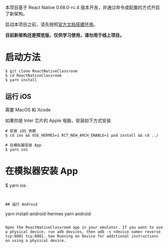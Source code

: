 本项目基于 React Native 0.68.0-rc.4 版本开发，并通过命令或配置的方式开启了新架构。

启动本项目之前，请先按照[官方文档搭建环境](https://reactnative.cn/docs/environment-setup)。

**目前新架构还是预览版，仅供学习使用，请勿用于线上项目。**

# 启动方法

```
$ git clone ReactNativeClassroom
$ cd ReactNativeClassroom
$ yarn install
```

## 运行 iOS

需要 MacOS 和 Xcode

如果你是 Inter 芯片的 Apple 电脑，安装如下方式安装

```
# 安装 iOS 依赖
$ cd ios && USE_HERMES=1 RCT_NEW_ARCH_ENABLE=1 pod install && cd ../

# 在模拟器安装 App
$ yarn ios
```

# 在模拟器安装 App
$ yarn ios
```


## 运行 Android

```
yarn install-android-hermes
yarn android
```

Open the ReactNativeClassroom app in your emulator. If you want to use a physical device, run adb devices, then adb -s <device name> reverse tcp:8081 tcp:8081. See Running on Device for additional instructions on using a physical device.


